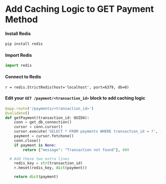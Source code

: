 # Add Caching Logic to GET Payment Method

#### Install Redis
```bash
pip install redis
```

#### Import Redis
```python
import redis
```

#### Connect to Redis
```redis
r = redis.StrictRedis(host='localhost', port=6379, db=0)
```

#### Edit your `GET /payment/<transaction_id>` block to add caching logic
```python
@app.route('/payments/<transaction_id>')
@validate()
def getPayment(transaction_id: UUID4):
	conn = get_db_connection()
	cursor = conn.cursor()
	cursor.execute('SELECT * FROM payments WHERE transaction_id = ?', (str(transaction_id),))
	payment = cursor.fetchone()
	conn.close()
	if payment is None:
		return {"message": "Transaction not found"}, 404

  # Add these two extra lines
	redis_key = str(transaction_id)
	r.hmset(redis_key, dict(payment))

	return dict(payment)
```
